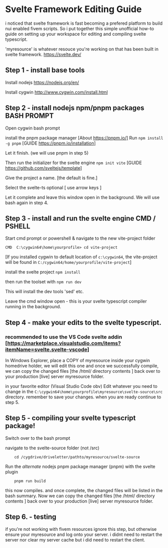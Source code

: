 # Svelte Framework Editing Guide
i noticed that svelte framework is fast becoming a prefered platform to build nui enabled fivem scripts.
So i put together this simple unofficial how-to guide on setting up your workspace for editing and compiling svelte typescript.  

'myresource' is whatever resouce you're working on that has been built in svelte framework. https://svelte.dev/

## Step 1 - install base tools
Install nodejs https://nodejs.org/en/

Install cygwin http://www.cygwin.com/install.html

## Step 2 - install nodejs npm/pnpm packages	BASH PROMPT

Open cygwin bash prompt

install the pnpm package manager            [About https://pnpm.io/]
Run `npm install -g pnpm`                   [GUIDE https://pnpm.io/installation]

Let it finish. (we will use pnpm in step 5)

Then run the initializer for the svelte engine
    `npm init vite`                         [GUIDE https://github.com/sveltejs/template]

Give the project a name. [the default is fine.]

Select the svelte-ts optional    [ use arrow keys ]

Let it complete and leave this window open in the background. We will use bash again in step 4.

## Step 3 - install and run the svelte engine	CMD / PSHELL
Start cmd prompt or powershell & navigate to the new vite-project folder

   `CMD  C:\cygwin64\home\yourprofile> cd vite-project`
    
[If you installed cygwin to default location of `c:\cygwin64`, the vite-project will be found in 
 `C:/cygwin64/home/yourprofile/vite-project`]

    
install the svelte project    `npm install`

then run the toolset with     `npm run dev`

This will install the dev tools 'sed' etc.

Leave the cmd window open - this is your svelte typescript compiler running in the background.

## Step 4 - make your edits to the svelte typescript. 
### recommended to use the VS Code svelte addin [https://marketplace.visualstudio.com/items?itemName=svelte.svelte-vscode]

In Windows Explorer, place a COPY of myresource inside your cygwin homedrive holder, we will edit this 
one and once we successfully compile, we can copy the changed files [the /html/ directory contents ] 
back over to your production [live] server myresource folder.

in your favorite editor (Visual Studio Code obv)
Edit whatever you need to change in the `C:\cygwin64\home\yourprofile\myresource\svelte-source\src` 
directory. remember to save your changes. when you are ready continue to step 5.

## Step 5 - compiling your svelte typescript package!

Switch over to the bash prompt

navigate to the svelte-source folder        (not /src)
```
    cd /cygdrive/driveletter/pathto/myresource/svelte-source
```
Run the _alternate_ nodejs pnpm package manager (pnpm) with the svelte plugin 
```
    pnpm run build
```
this now compiles. and once complete, the changed files will be listed in the bash summary.
Now we can copy the changed files [the /html/ directory contents ] back over to your production [live] server myresource folder.

## Step 6. - testing
if you're not working with fivem resources ignore this step, but otherwise
ensure your myresource and log onto your server. i didnt need to restart the server nor clear my server cache but i did need to restart the client.


